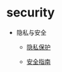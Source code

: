 # security

- 隐私与安全
    - [隐私保护](security-privacy-protection.md)

    - [安全指南](security-guidelines-overall.md)

